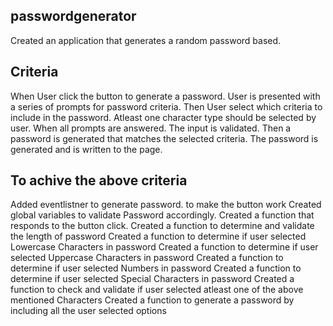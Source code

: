 ## passwordgenerator
Created an application that generates a random password based.

## Criteria
When User click the button to generate a password.
User is presented with a series of prompts for password criteria.
Then User select which criteria to include in the password.
Atleast one character type should be selected by user.
When all prompts are answered.
The input  is validated. 
Then a password is generated that matches the selected criteria.
The password is generated and is written to the page.

## To achive the above criteria 

Added eventlistner to generate password. to make the button work
Created global variables to validate Password accordingly.
Created a function that responds to the button click.
Created a function to determine and validate the length of password
Created a function to determine if user selected Lowercase Characters in password
Created a function to determine if user selected Uppercase Characters in password
Created a function to determine if user selected Numbers in password
Created a function to determine if user selected Special Characters in password
Created a function to check and validate if user selected atleast one of the above mentioned Characters
Created a function to generate a password by including all the user selected options